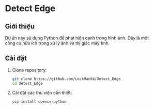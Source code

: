 # Detect Edge

## Giới thiệu
Dự án này sử dụng Python để phát hiện cạnh trong hình ảnh. Đây là một công cụ hữu ích trong xử lý ảnh và thị giác máy tính.

## Cài đặt
1. Clone repository:
     ```bash
     git clone https://github.com/LockMan04/Detect_Edge
     cd Detect_Edge
     ```
2. Cài đặt các thư viện cần thiết:
     ```bash
     pip install opencv-python
     ```
